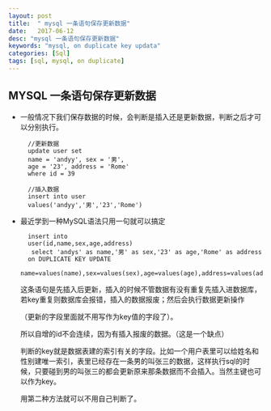 ```yaml
---
layout: post
title:  " mysql 一条语句保存更新数据"
date:   2017-06-12
desc: "mysql 一条语句保存更新数据"
keywords: "mysql, on duplicate key updata"
categories: [Sql]
tags: [sql, mysql, on duplicate]
---
```



## MYSQL 一条语句保存更新数据

* 一般情况下我们保存数据的时候，会判断是插入还是更新数据，判断之后才可以分别执行。

		//更新数据
		update user set 
		name = 'andyy', sex = '男', 
		age = '23', address = 'Rome'
		where id = 39
		
		//插入数据
		insert into user 
		values('andyy','男','23','Rome')

* 最近学到一种MySQL语法只用一句就可以搞定

		insert into 
		user(id,name,sex,age,address)
		 select 'andys' as name,'男' as sex,'23' as age,'Rome' as address
		on DUPLICATE KEY UPDATE 
		 name=values(name),sex=values(sex),age=values(age),address=values(address)

	这条语句是先插入后更新，插入的时候不管数据有没有重复先插入进数据库，
	若key重复则数据库会报错，插入的数据报废；然后会执行数据更新操作

	（更新的字段里面就不用写作为key值的字段了）。


	所以自增的id不会连续，因为有插入报废的数据。（这是一个缺点）


	判断的key就是数据表建的索引有关的字段。比如一个用户表里可以给姓名和性别建唯一索引，表里已经存在一条男的叫张三的数据，这样执行sql的时候，只要碰到男的叫张三的都会更新原来那条数据而不会插入。当然主键也可以作为key。

	用第二种方法就可以不用自己判断了。
